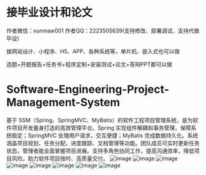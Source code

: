 # 接毕业设计和论文
作者微信：xunmaw001  作者QQ：2223505639(支持修改、部署调试、支持代做毕设)

接网站设计、小程序、H5、APP、各种系统等，单片机、嵌入式也可以做

选题+开题报告+任务书+程序定制+安装测试+论文+答辩PPT都可以做
# Software-Engineering-Project-Management-System
基于 SSM（Spring、SpringMVC、MyBatis）的软件工程项目管理系统，是为软件项目开发量身打造的高效管理平台。Spring 实现组件解耦和事务管理，保障系统稳定；SpringMVC 处理用户请求，交互便捷；MyBatis 完成数据持久化。系统涵盖项目规划、任务分配、进度跟踪、文档管理等功能。团队成员可实时更新任务状态，管理者能全面掌握项目进展。支持多角色协同工作，提高沟通效率，降低项目风险，助力软件项目按时、高质量交付。 
![image](https://github.com/user-attachments/assets/2405e6e3-766c-4357-8e71-585d39126b4d)
![image](https://github.com/user-attachments/assets/dd7d45b8-58f7-4937-8a9b-e995ab56697d)
![image](https://github.com/user-attachments/assets/94fc2ad1-c169-4a78-b24c-44826b2d906c)
![image](https://github.com/user-attachments/assets/5621952d-7b48-4a5c-a3d4-a3cda4c3eeba)
![image](https://github.com/user-attachments/assets/b4ac4bfc-49a4-4c66-b434-6114e5bc8d37)
![image](https://github.com/user-attachments/assets/8a2a6dfb-9336-43b1-92aa-31f0738c8fa3)
![image](https://github.com/user-attachments/assets/84698b2c-ba2c-4fe6-a858-89f8aba27509)
![image](https://github.com/user-attachments/assets/330989f9-0892-418c-8f42-621810dc6ab7)

